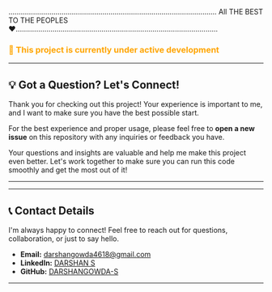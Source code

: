 
...................................................................................................... All THE BEST TO THE PEOPLES ❤️...................................................................................................


<h3 style="color: orange; font-weight: bold align:center;">
🚧 This project is currently under active development
</h3>

---
## 💡 Got a Question? Let's Connect!

Thank you for checking out this project! Your experience is important to me, and I want to make sure you have the best possible start.

For the best experience and proper usage, please feel free to **open a new issue** on this repository with any inquiries or feedback you have.

Your questions and insights are valuable and help me make this project even better. Let's work together to make sure you can run this code smoothly and get the most out of it!

---

---
## 📞 Contact Details

I'm always happy to connect! Feel free to reach out for questions, collaboration, or just to say hello.

* **Email:** [darshangowda4618@gmail.com](mailto:darshangowda4618@gmail.com)
* **LinkedIn:** [DARSHAN S]((https://www.linkedin.com/in/darshans2003/))
* **GitHub:** [DARSHANGOWDA-S](https://github.com/DARSHANGOWDA-S)

---

